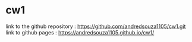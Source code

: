 # cw1
link to the github repository : https://github.com/andredsouza1105/cw1.git
link to github pages : https://andredsouza1105.github.io/cw1/
